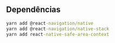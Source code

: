 ## Dependências
```cmd
yarn add @react-navigation/native
yarn add @react-navigation/native-stack
yarn add react-native-safe-area-context

```